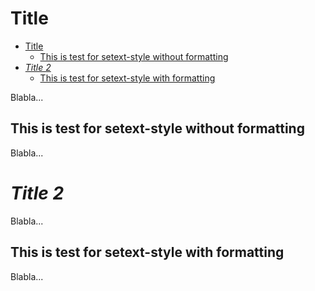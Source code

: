 Title
=====

<!--ts-->
* [Title](#title)
   * [This is test for setext-style without formatting](#this-is-test-for-setext-style-without-formatting)
* [<em>Title 2</em>](#title-2)
   * [This is test for setext-style with formatting](#this-is-test-for-setext-style-with-formatting)

<!-- Created by https://github.com/ekalinin/github-markdown-toc -->
<!-- Added by: corey.sciuto, at: Fri Sep 22 11:59:20 EDT 2023 -->

<!--te-->

Blabla...

## This is test for setext-style without formatting

Blabla...

*Title 2*
=========

Blabla...

## This is test for setext-style with formatting

Blabla...
